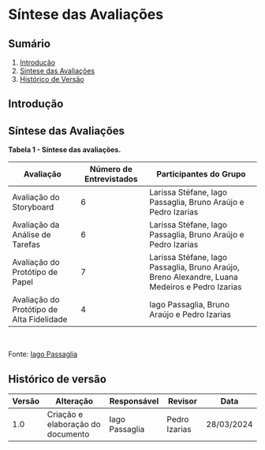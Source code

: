 # Síntese das Avaliações

## Sumário

1. [Introdução](#introdução)
2. [Síntese das Avaliações](#síntese-das-avaliações)
3. [Histórico de Versão](#histórico-de-versão)

## Introdução


## Síntese das Avaliações

**Tabela 1 - Síntese das avaliações.**

| Avaliação | Número de Entrevistados | Participantes do Grupo             |
|-----------|-------------------------|------------------------------------|
| Avaliação do Storyboard | 6 | Larissa Stéfane, Iago Passaglia, Bruno Araújo e Pedro Izarias |
| Avaliação da Análise de Tarefas | 6 | Larissa Stéfane, Iago Passaglia, Bruno Araújo e Pedro Izarias |
| Avaliação do Protótipo de Papel | 7 | Larissa Stéfane, Iago Passaglia, Bruno Araújo, Breno Alexandre, Luana Medeiros e Pedro Izarias |
| Avaliação do Protótipo de Alta Fidelidade | 4 | Iago Passaglia, Bruno Araújo e Pedro Izarias |
<br>

Fonte: [Iago Passaglia](https://github.com/Paxxaglia)


## Histórico de versão

| Versão | Alteração                                                                                                   | Responsável           | Revisor         | Data       |
| ------ | ----------------------------------------------------------------------------------------------------------- | --------------------- | --------------- | ---------- |
| 1.0    | Criação e elaboração do documento                                                                           | Iago Passaglia        | Pedro Izarias | 28/03/2024 |

